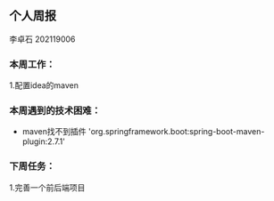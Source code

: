 ## 个人周报

李卓石 202119006

### 本周工作：

1.配置idea的maven

### 本周遇到的技术困难：

- maven找不到插件 'org.springframework.boot:spring-boot-maven-plugin:2.7.1'

### 下周任务：

1.完善一个前后端项目

